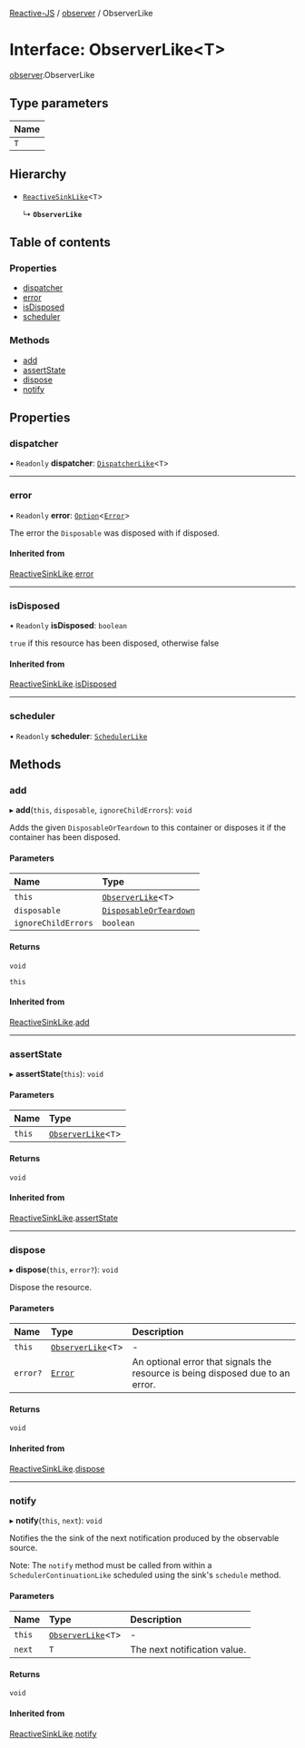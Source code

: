 [Reactive-JS](../README.md) / [observer](../modules/observer.md) / ObserverLike

# Interface: ObserverLike<T\>

[observer](../modules/observer.md).ObserverLike

## Type parameters

| Name |
| :------ |
| `T` |

## Hierarchy

- [`ReactiveSinkLike`](reactiveSink.ReactiveSinkLike.md)<`T`\>

  ↳ **`ObserverLike`**

## Table of contents

### Properties

- [dispatcher](observer.ObserverLike.md#dispatcher)
- [error](observer.ObserverLike.md#error)
- [isDisposed](observer.ObserverLike.md#isdisposed)
- [scheduler](observer.ObserverLike.md#scheduler)

### Methods

- [add](observer.ObserverLike.md#add)
- [assertState](observer.ObserverLike.md#assertstate)
- [dispose](observer.ObserverLike.md#dispose)
- [notify](observer.ObserverLike.md#notify)

## Properties

### dispatcher

• `Readonly` **dispatcher**: [`DispatcherLike`](dispatcher.DispatcherLike.md)<`T`\>

___

### error

• `Readonly` **error**: [`Option`](../modules/option.md#option)<[`Error`](disposable.Error.md)\>

The error the `Disposable` was disposed with if disposed.

#### Inherited from

[ReactiveSinkLike](reactiveSink.ReactiveSinkLike.md).[error](reactiveSink.ReactiveSinkLike.md#error)

___

### isDisposed

• `Readonly` **isDisposed**: `boolean`

`true` if this resource has been disposed, otherwise false

#### Inherited from

[ReactiveSinkLike](reactiveSink.ReactiveSinkLike.md).[isDisposed](reactiveSink.ReactiveSinkLike.md#isdisposed)

___

### scheduler

• `Readonly` **scheduler**: [`SchedulerLike`](scheduler.SchedulerLike.md)

## Methods

### add

▸ **add**(`this`, `disposable`, `ignoreChildErrors`): `void`

Adds the given `DisposableOrTeardown` to this container or disposes it if the container has been disposed.

#### Parameters

| Name | Type |
| :------ | :------ |
| `this` | [`ObserverLike`](observer.ObserverLike.md)<`T`\> |
| `disposable` | [`DisposableOrTeardown`](../modules/disposable.md#disposableorteardown) |
| `ignoreChildErrors` | `boolean` |

#### Returns

`void`

`this`

#### Inherited from

[ReactiveSinkLike](reactiveSink.ReactiveSinkLike.md).[add](reactiveSink.ReactiveSinkLike.md#add)

___

### assertState

▸ **assertState**(`this`): `void`

#### Parameters

| Name | Type |
| :------ | :------ |
| `this` | [`ObserverLike`](observer.ObserverLike.md)<`T`\> |

#### Returns

`void`

#### Inherited from

[ReactiveSinkLike](reactiveSink.ReactiveSinkLike.md).[assertState](reactiveSink.ReactiveSinkLike.md#assertstate)

___

### dispose

▸ **dispose**(`this`, `error?`): `void`

Dispose the resource.

#### Parameters

| Name | Type | Description |
| :------ | :------ | :------ |
| `this` | [`ObserverLike`](observer.ObserverLike.md)<`T`\> | - |
| `error?` | [`Error`](disposable.Error.md) | An optional error that signals the resource is being disposed due to an error. |

#### Returns

`void`

#### Inherited from

[ReactiveSinkLike](reactiveSink.ReactiveSinkLike.md).[dispose](reactiveSink.ReactiveSinkLike.md#dispose)

___

### notify

▸ **notify**(`this`, `next`): `void`

Notifies the the sink of the next notification produced by the observable source.

Note: The `notify` method must be called from within a `SchedulerContinuationLike`
scheduled using the sink's `schedule` method.

#### Parameters

| Name | Type | Description |
| :------ | :------ | :------ |
| `this` | [`ObserverLike`](observer.ObserverLike.md)<`T`\> | - |
| `next` | `T` | The next notification value. |

#### Returns

`void`

#### Inherited from

[ReactiveSinkLike](reactiveSink.ReactiveSinkLike.md).[notify](reactiveSink.ReactiveSinkLike.md#notify)
